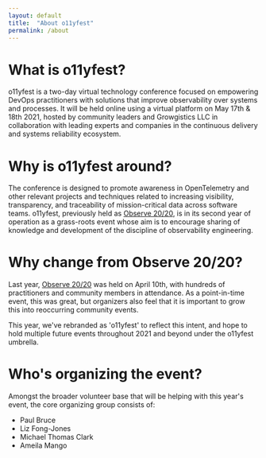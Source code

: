 ```yaml
---
layout: default
title:  "About o11yfest"
permalink: /about
---
```


# What is o11yfest?

o11yfest is a two-day virtual technology conference focused on empowering DevOps practitioners with solutions that improve observability over systems and processes. It will be held online using a virtual platform on May 17th & 18th 2021, hosted by community leaders and Growgistics LLC in collaboration with leading experts and companies in the continuous delivery and systems reliability ecosystem.

# Why is o11yfest around?

The conference is designed to promote awareness in OpenTelemetry and other relevant projects and techniques related to increasing visibility, transparency, and traceability of mission-critical data across software teams. o11yfest, previously held as [Observe 20/20](https://observe2020.io), is in its second year of operation as a grass-roots event whose aim is to encourage sharing of knowledge and development of the discipline of observability engineering.

# Why change from Observe 20/20?

Last year, [Observe 20/20](https://observe2020.io) was held on April 10th, with hundreds of practitioners and
 community members in attendance. As a point-in-time event, this was great, but
 organizers also feel that it is important to grow this into reoccurring community
 events.

This year, we've rebranded as 'o11yfest' to reflect this intent, and hope to hold
 multiple future events throughout 2021 and beyond under the o11yfest umbrella.

# Who's organizing the event?

Amongst the broader volunteer base that will be helping with this year's event,
 the core organizing group consists of:

- Paul Bruce
- Liz Fong-Jones
- Michael Thomas Clark
- Ameila Mango

